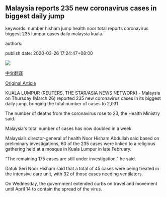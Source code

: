 ## Malaysia reports 235 new coronavirus cases in biggest daily jump

keywords: number hisham jump health noor total reports coronavirus biggest 235 lumpur cases daily malaysia kuala

authors: 

publish date: 2020-03-26 17:24:47+08:00

![](https://www.straitstimes.com/sites/default/files/styles/x_large/public/articles/2020/03/26/yq-mycov-26032020.jpg?itok=TJFCuoP7)

[中文翻译](Malaysia%20reports%20235%20new%20coronavirus%20cases%20in%20biggest%20daily%20jump_zh.md)

[Original Article](https://www.straitstimes.com/asia/se-asia/malaysia-reports-235-new-coronavirus-cases-in-biggest-daily-jump)

KUALA LUMPUR (REUTERS, THE STAR/ASIA NEWS NETWORK) - Malaysia on Thursday (March 26) reported 235 new coronavirus cases in its biggest daily jump, bringing the total number of cases to 2,031.

The number of deaths from the coronavirus rose to 23, the Health Ministry said.

Malaysia's total number of cases has now doubled in a week.

Malaysia’s director-general of health Noor Hisham Abdullah said based on preliminary investigations, 60 of the 235 cases were linked to a religious gathering held at a mosque in Kuala Lumpur in late February.

“The remaining 175 cases are still under investigation,” he said.

Datuk Seri Noor Hisham said that a total of 45 cases were being treated in the intensive care unit, with 32 of those cases needing ventilators.

On Wednesday, the government extended curbs on travel and movement until April 14 to contain the spread of the virus.
